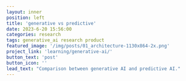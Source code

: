 ```yaml
---
layout: inner
position: left
title: 'generative vs predictive'
date: 2023-6-20 15:56:00
categories: research
tags: generative_ai research product
featured_image: '/img/posts/01_architecture-1130x864-2x.png'
project_link: 'learning/generative-ai/'
button_text: 'post'
button_icon: ''
lead_text: "Comparison between generative AI and predictive AI."
---
```

